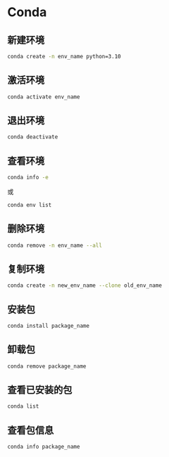 # Conda

## 新建环境

```bash
conda create -n env_name python=3.10
```

## 激活环境

```bash
conda activate env_name
```

## 退出环境


```bash
conda deactivate
```

## 查看环境

```bash
conda info -e
```
或
```bash
conda env list
```

## 删除环境

```bash
conda remove -n env_name --all
```

## 复制环境

```bash
conda create -n new_env_name --clone old_env_name
```

## 安装包

```bash
conda install package_name
```

## 卸载包

```bash
conda remove package_name
```

## 查看已安装的包

```bash
conda list
```

## 查看包信息

```bash
conda info package_name
```


